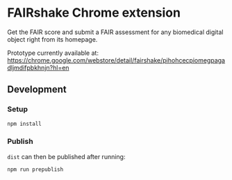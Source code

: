 # FAIRshake Chrome extension

Get the FAIR score and submit a FAIR assessment for any biomedical digital object right from its homepage.

Prototype currently available at: https://chrome.google.com/webstore/detail/fairshake/pihohcecpiomegpagadljmdifpbkhnjn?hl=en

## Development

### Setup
```bash
npm install
```

### Publish
`dist` can then be published after running:
```bash
npm run prepublish
```
